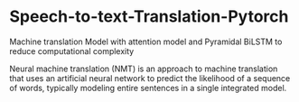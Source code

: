 # Speech-to-text-Translation-Pytorch
Machine translation Model with attention model and Pyramidal BiLSTM to reduce computational complexity


Neural machine translation (NMT) is an approach to machine translation that uses an artificial neural network to predict the likelihood of a sequence of words, typically modeling entire sentences in a single integrated model.
